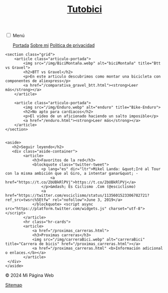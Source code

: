 <!DOCTYPE html>
<html lang="es">
<head>
<meta charset="UTF-8">
<meta name="viewport" content="width=device-width, initial-scale=1.0">
<meta name="keywords" content="palabra1, palabra2, palabra3, palabra4">
<meta name="description" content="Explora nuestra completa guía sobre el tema X, donde encontrarás información detallada, consejos prácticos y recursos útiles para ayudarte a dominar el tema. Únete a nuestra comunidad y empieza a aprender hoy.">
<title>Mi Página Web</title>
<link rel="stylesheet" href="style.css">
<!-- Fuentes de Google -->
<link rel="preconnect" href="https://fonts.googleapis.com">
<link rel="preconnect" href="https://fonts.gstatic.com" crossorigin>
<link href="https://fonts.googleapis.com/css2?family=Lexend+Peta:wght@100..900&display=swap" rel="stylesheet">
<meta charset="UTF-8">
<meta name="viewport" content="width=device-width, initial-scale=1.0">
<title>Portada</title>
<link rel="stylesheet" href="https://fonts.googleapis.com/css2?family=Material+Symbols+Outlined:opsz,wght,FILL,GRAD@20..48,100..700,0..1,-50..200&icon_names=list" />
</head>
<body class="body-articulos">
  
<body>
    <header>
    <h1><a href="/index.html">Tutobici</a></h1>
    </header>
    <nav>
        <input type="checkbox" id="menuCheckbox">
        <label for="menuCheckbox" id="menuLabel">Menú</label>
         <div id="menu">
        <ul>
            <a class="menu" href="/index.html">Portada</a>
            <a class="menu" href="/Sobremi.html">Sobre mi</a>
            <a class="menu" href="/PoliticadePrivacidad.html">Politica de privacidad</a>
        </ul>
        </div>
    </nav>
<main>

    <section class="grid">
        <article class="articulo-portada">
            <img src="/img/BiciMontaña.webp" alt="biciMontaña" title="Btt vs Gravel">
            <h2>BTT vs Gravel</h2>
            <p>En este articulo descubrimos como montar una bicicleta con componentes de aliexpress</p>
            <a href="/comparativa_gravel_btt.html"><strong>Leer más</strong></a>
        </article>

        <article class="articulo-portada">
            <img src="/img/Enduro.webp" alt="enduro" title="Bike-Enduro">
            <h2>No apto para cardiacos</h2>
            <p>El video de un aficionado haciendo un salto imposible</p>
            <a href="/enduro.html"><strong>Leer más</strong></a>
        </article>
    </section>


    <aside>
       <h2>Seguir leyendo</h2>
       <div class="aside-container">
            <article>
                <h3>Favoritos de la red</h3>
                <blockquote class="twitter-tweet">
                    <p lang="es" dir="ltr">Mikel Landa: &quot;Iré al Tour con la misma ambición que al Giro, a intentar ganar&quot; - 
                        <a href="https://t.co/2bUBkRlPVj">https://t.co/2bUBkRlPVj</a> 
                    </p>&mdash; Es Ciclismo .Com (@esciclismo) 
                    <a href="https://twitter.com/esciclismo/status/1135601523306782721?ref_src=twsrc%5Etfw" rel="nofollow">June 3, 2019</a>
                </blockquote> <script async src="https://platform.twitter.com/widgets.js" charset="utf-8"></script>
            </article> 
            <hr class="hr-cards">
            <article>
                <a href="/proximas_carreras.html">
                <h3>Proximas carreras</h3>
                <img src="/img/carreraBici.webp" alt="carreraBici" title="Carrera de bicis" href="/proximas_carreras.html"></a>
                <a href="/proximas_carreras.html" <b>Información adicional o enlaces.</b></a>
            </article>    
     </div>
    </aside>


</main>
<footer>
    <p>© 2024 Mi Página Web</p>
    <a href="/sitemap.html">Sitemap</a>
</footer>
</body>
</html>

